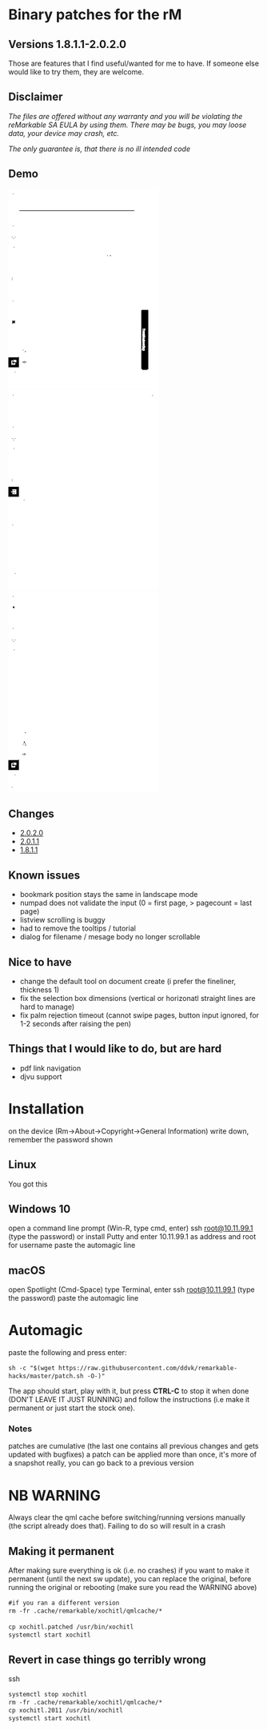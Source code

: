 # Binary patches for the rM

## Versions 1.8.1.1-2.0.2.0
Those are features that I find useful/wanted for me to have. If someone else would like to try them, they are welcome.


## Disclaimer
*The files are offered without any warranty and you will be violating the reMarkable SA EULA by using them.
There may be bugs, you may loose data, your device may crash, etc.*

*The only guarantee is, that there is no ill intended code*

## Demo

![Screenshot1](docs/images/screenshot_bookmarks.png)
![Screenshot1](docs/images/screenshot_2011_numpad.png)
![Screenshot1](docs/images/screenshot_share.png)

## Changes
- [2.0.2.0](patches/2020/readme.md)
- [2.0.1.1](patches/2011/readme.md)
- [1.8.1.1](patches/1811/readme.md)

## Known issues
- bookmark position stays the same in landscape mode
- numpad does not validate the input (0 = first page, > pagecount = last page)
- listview scrolling is buggy
- had to remove the tooltips / tutorial
- dialog for filename / mesage body no longer scrollable

## Nice to have
- change the default tool on document create (i prefer the fineliner, thickness 1)
- fix the selection box dimensions (vertical or horizonatl straight lines are hard to manage)
- fix palm rejection timeout (cannot swipe pages, button input ignored, for 1-2 seconds after raising the pen)

## Things that I would like to do, but are hard
- pdf link navigation
- djvu support

# Installation
on the device (Rm->About->Copyright->General Information) write down, remember the password shown


## Linux
You got this


## Windows 10
open a command line prompt (Win-R, type cmd, enter)
ssh root@10.11.99.1 (type the password)
or install Putty and enter 10.11.99.1 as address and root for username
paste the automagic line

## macOS
open Spotlight (Cmd-Space) type Terminal, enter
ssh root@10.11.99.1 (type the password)
paste the automagic line

# Automagic
paste the following and press enter:
```
sh -c "$(wget https://raw.githubusercontent.com/ddvk/remarkable-hacks/master/patch.sh -O-)" 
```
The app should start, play with it, but press **CTRL-C** to stop it when done (DON'T LEAVE IT JUST RUNNING) and follow the instructions (i.e make it permanent or just start the stock one). 

### Notes
patches are cumulative (the last one contains all previous changes and gets updated with bugfixes)
a patch can be applied more than once, it's more of a snapshot really, you can go back to a previous version


# NB WARNING
Always clear the qml cache before switching/running versions manually (the script already does that). Failing to do so will result in a crash

## Making it permanent

After making sure everything is ok (i.e. no crashes) if you want to make it permanent (until the next sw update), you can replace the original, before running the original or rebooting (make sure you read the WARNING above)
```
#if you ran a different version
rm -fr .cache/remarkable/xochitl/qmlcache/*

cp xochitl.patched /usr/bin/xochitl
systemctl start xochitl
```


## Revert in case things go terribly wrong
ssh
```
systemctl stop xochitl
rm -fr .cache/remarkable/xochitl/qmlcache/*
cp xochitl.2011 /usr/bin/xochitl
systemctl start xochitl
```
